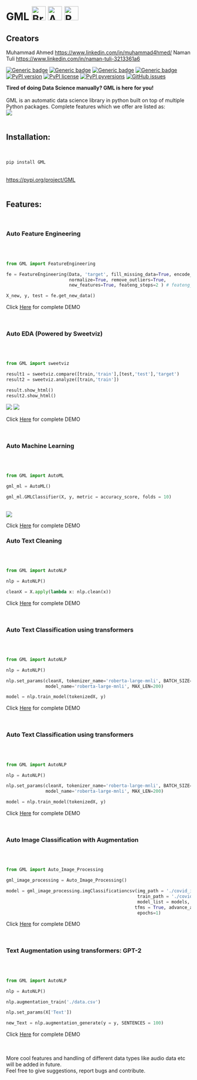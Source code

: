<h1>GML <img src="https://cdn2.iconfinder.com/data/icons/artificial-intelligence-6/64/ArtificialIntelligence9-512.png" alt="Brain+Machine" height="38" width="38"> </img> <img src="https://cdn2.iconfinder.com/data/icons/artificial-intelligence-6/64/ArtificialIntelligence15-512.png" alt="Adding AI" height="38" width="38"> </img> <img src="https://cdn1.iconfinder.com/data/icons/science-technology-outline/91/Science__Technology_35-512.png" alt="Revolution" height="38" width="38"> </img>  </h1>

<h2> Creators </h2>

Muhammad Ahmed https://www.linkedin.com/in/muhammad4hmed/
Naman Tuli     https://www.linkedin.com/in/naman-tuli-3213361a6


[![Generic badge](https://img.shields.io/badge/Data_Science-AUTO-<COLOR>.svg)](https://github.com/Muhammad4hmed/Ghalat-Machine-Learning)
[![Generic badge](https://img.shields.io/badge/Machine_Learning-AUTO-<COLOR>.svg)](https://github.com/Muhammad4hmed/Ghalat-Machine-Learning) 
[![Generic badge](https://img.shields.io/badge/Deep_Learning-AUTO-<COLOR>.svg)](https://github.com/Muhammad4hmed/Ghalat-Machine-Learning)
[![Generic badge](https://img.shields.io/badge/NLP-AUTO-<COLOR>.svg)](https://github.com/Muhammad4hmed/Ghalat-Machine-Learning)<br>
[![PyPI version](https://badge.fury.io/py/GML.svg)](https://pypi.org/project/GML)
[![PyPI license](https://img.shields.io/pypi/l/ansicolortags.svg)](https://pypi.org/project/GML/)
[![PyPI pyversions](https://img.shields.io/pypi/pyversions/ansicolortags.svg)](https://pypi.org/project/GML/)
[![GitHub issues](https://img.shields.io/github/issues/Muhammad4hmed/Ghalat-Machine-Learning)](https://GitHub.com/Muhammad4hmed/Ghalat-Machine-Learning/issues/)


<b>Tired of doing Data Science manually? GML is here for you!</b>
<br>
<br>
GML is an automatic data science library in python built on top of multiple Python packages. Complete features which we offer are listed as: <br>
<img src="https://i.ibb.co/L1mpQR1/Untitled-design-High-Quality-3.jpg">
<br>
<br>
<h2>Installation: </h2> <br>

```python
pip install GML
```

<br>
<a href = "https://pypi.org/project/GML/">https://pypi.org/project/GML</a> 
<br>
<br>
<h2>Features:</h2><br>
<h3>Auto Feature Engineering</h3> <br>
<br>

```python
from GML import FeatureEngineering

fe = FeatureEngineering(Data, 'target', fill_missing_data=True, encode_data=True, 
                        normalize=True, remove_outliers=True, 
                        new_features=True, feateng_steps=2 ) # feateng_steps = 0 for features selection without feature creation

X_new, y, test = fe.get_new_data()
```

<p>Click <a href="">Here</a> for complete DEMO</p>
<br>
<h3>Auto EDA (Powered by Sweetviz)</h3> <br>
<br>

```python
from GML import sweetviz

result1 = sweetviz.compare([train,'train'],[test,'test'],'target') 
result2 = sweetviz.analyze([train,'train'])

result.show_html()
result2.show_html()
```

<img src="https://i.ibb.co/wgzQfgy/Screenshot-2020-11-30-Screenshot.png">
<img src="https://i.ibb.co/0BpHYJZ/Screenshot-2020-11-30-Screenshot-1.png">
<p>Click <a href="">Here</a> for complete DEMO</p>
<br>                             
<h3> Auto Machine Learning </h3> <br>
<br>

```python
from GML import AutoML

gml_ml = AutoML()

gml_ml.GMLClassifier(X, y, metric = accuracy_score, folds = 10)
```

<br>
<img src="https://i.ibb.co/s3x77XZ/Screenshot-2020-11-30-Auto-Machine-Learning-Jupyter-Notebook.png">
<p>Click <a href="">Here</a> for complete DEMO</p>
<h3> Auto Text Cleaning </h3> <br>
<br>

```python
from GML import AutoNLP

nlp = AutoNLP()

cleanX = X.apply(lambda x: nlp.clean(x))
```

<p>Click <a href="">Here</a> for complete DEMO</p>
<br>
<h3> Auto Text Classification using transformers </h3> <br>
<br>

```python
from GML import AutoNLP

nlp = AutoNLP()

nlp.set_params(cleanX, tokenizer_name='roberta-large-mnli', BATCH_SIZE=4,
               model_name='roberta-large-mnli', MAX_LEN=200)

model = nlp.train_model(tokenizedX, y)
```

<p>Click <a href="">Here</a> for complete DEMO</p>
<br>
<h3> Auto Text Classification using transformers </h3> <br>
<br>

```python
from GML import AutoNLP

nlp = AutoNLP()

nlp.set_params(cleanX, tokenizer_name='roberta-large-mnli', BATCH_SIZE=4,
               model_name='roberta-large-mnli', MAX_LEN=200)

model = nlp.train_model(tokenizedX, y)
```

<p>Click <a href="">Here</a> for complete DEMO</p>
<br>
<h3> Auto Image Classification with Augmentation </h3> <br>
<br>

```python
from GML import Auto_Image_Processing

gml_image_processing = Auto_Image_Processing()

model = gml_image_processing.imgClassificationcsv(img_path = './covid_image_data/train', 
                                                  train_path = './covid_image_data/Training_set_covid.csv', 
                                                  model_list = models,
                                                 tfms = True, advance_augmentation = True, 
                                                  epochs=1)
```

<p>Click <a href="">Here</a> for complete DEMO</p>
<br>
<h3> Text Augmentation using transformers: GPT-2</h3> <br>
<br>

```python
from GML import AutoNLP

nlp = AutoNLP()

nlp.augmentation_train('./data.csv')

nlp.set_params(X['Text'])

new_Text = nlp.augmentation_generate(y = y, SENTENCES = 100) 
```

<p>Click <a href="">Here</a> for complete DEMO</p>
<br>
<br>
More cool features and handling of different data types like audio data etc will be added in future.
<br>
Feel free to give suggestions, report bugs and contribute.
